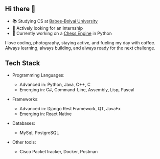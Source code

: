 ## Hi there 👋
- 📚 Studying CS at [Babes-Bolyai University](http://cs.ubbcluj.ro)
- 🤝 Actively looking for an internship
- 🧠 Currently working on a [Chess Engine](https://github.com/danhepai/ChessEngine) in Python

I love coding, photography, staying active, and fueling my day with coffee. Always learning, always building, and always ready for the next challenge.

## Tech Stack
* Programming Languages:
  - Advanced in: Python, Java, C++, C
  - Emerging in: C#, Command-Line, Assembly, Lisp, Pascal
 
* Frameworks:
  - Advanced in: Django Rest Framework, QT, JavaFx
  - Emerging in: React Native

* Databases:
  - MySql, PostgreSQL

* Other tools:
  - Cisco PacketTracker, Docker, Postman

